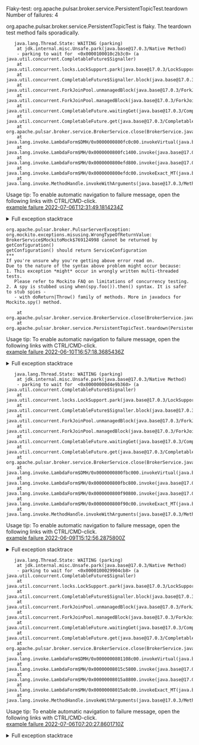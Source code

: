         
Flaky-test: org.apache.pulsar.broker.service.PersistentTopicTest.teardown
Number of failures: 4

org.apache.pulsar.broker.service.PersistentTopicTest is flaky. The teardown test method fails sporadically.

```
   java.lang.Thread.State: WAITING (parking)
	at jdk.internal.misc.Unsafe.park(java.base@17.0.3/Native Method)
	- parking to wait for  <0x0000100010c2b3c0> (a java.util.concurrent.CompletableFuture$Signaller)
	at java.util.concurrent.locks.LockSupport.park(java.base@17.0.3/LockSupport.java:211)
	at java.util.concurrent.CompletableFuture$Signaller.block(java.base@17.0.3/CompletableFuture.java:1864)
	at java.util.concurrent.ForkJoinPool.unmanagedBlock(java.base@17.0.3/ForkJoinPool.java:3463)
	at java.util.concurrent.ForkJoinPool.managedBlock(java.base@17.0.3/ForkJoinPool.java:3434)
	at java.util.concurrent.CompletableFuture.waitingGet(java.base@17.0.3/CompletableFuture.java:1898)
	at java.util.concurrent.CompletableFuture.get(java.base@17.0.3/CompletableFuture.java:2072)
	at org.apache.pulsar.broker.service.BrokerService.close(BrokerService.java:690)
	at java.lang.invoke.LambdaForm$DMH/0x0000000800fc0c00.invokeVirtual(java.base@17.0.3/LambdaForm$DMH)
	at java.lang.invoke.LambdaForm$MH/0x0000000800fc1400.invoke(java.base@17.0.3/LambdaForm$MH)
	at java.lang.invoke.LambdaForm$MH/0x0000000800efd800.invoke(java.base@17.0.3/LambdaForm$MH)
	at java.lang.invoke.LambdaForm$MH/0x0000000800efdc00.invokeExact_MT(java.base@17.0.3/LambdaForm$MH)
	at java.lang.invoke.MethodHandle.invokeWithArguments(java.base@17.0.3/MethodHandle.java:732)
```

Usage tip: To enable automatic navigation to failure message, open the following links with CTRL/CMD-click.  
[example failure 2022-07-06T12:31:49.1814234Z](https://github.com/apache/pulsar/runs/7213752491?check_suite_focus=true#step:11:66)  


<details>
<summary>Full exception stacktrace</summary>
<code><pre>
   java.lang.Thread.State: WAITING (parking)
	at jdk.internal.misc.Unsafe.park(java.base@17.0.3/Native Method)
	- parking to wait for  <0x0000100010c2b3c0> (a java.util.concurrent.CompletableFuture$Signaller)
	at java.util.concurrent.locks.LockSupport.park(java.base@17.0.3/LockSupport.java:211)
	at java.util.concurrent.CompletableFuture$Signaller.block(java.base@17.0.3/CompletableFuture.java:1864)
	at java.util.concurrent.ForkJoinPool.unmanagedBlock(java.base@17.0.3/ForkJoinPool.java:3463)
	at java.util.concurrent.ForkJoinPool.managedBlock(java.base@17.0.3/ForkJoinPool.java:3434)
	at java.util.concurrent.CompletableFuture.waitingGet(java.base@17.0.3/CompletableFuture.java:1898)
	at java.util.concurrent.CompletableFuture.get(java.base@17.0.3/CompletableFuture.java:2072)
	at org.apache.pulsar.broker.service.BrokerService.close(BrokerService.java:690)
	at java.lang.invoke.LambdaForm$DMH/0x0000000800fc0c00.invokeVirtual(java.base@17.0.3/LambdaForm$DMH)
	at java.lang.invoke.LambdaForm$MH/0x0000000800fc1400.invoke(java.base@17.0.3/LambdaForm$MH)
	at java.lang.invoke.LambdaForm$MH/0x0000000800efd800.invoke(java.base@17.0.3/LambdaForm$MH)
	at java.lang.invoke.LambdaForm$MH/0x0000000800efdc00.invokeExact_MT(java.base@17.0.3/LambdaForm$MH)
	at java.lang.invoke.MethodHandle.invokeWithArguments(java.base@17.0.3/MethodHandle.java:732)
	at org.mockito.internal.util.reflection.InstrumentationMemberAccessor$Dispatcher$ByteBuddy$WSrWApgh.invokeWithArguments(Unknown Source)
	at org.mockito.internal.util.reflection.InstrumentationMemberAccessor.invoke(InstrumentationMemberAccessor.java:239)
	at org.mockito.internal.util.reflection.ModuleMemberAccessor.invoke(ModuleMemberAccessor.java:55)
	at org.mockito.internal.creation.bytebuddy.MockMethodAdvice.tryInvoke(MockMethodAdvice.java:333)
	at org.mockito.internal.creation.bytebuddy.MockMethodAdvice.access$500(MockMethodAdvice.java:60)
	at org.mockito.internal.creation.bytebuddy.MockMethodAdvice$RealMethodCall.invoke(MockMethodAdvice.java:253)
	at org.mockito.internal.invocation.InterceptedInvocation.callRealMethod(InterceptedInvocation.java:142)
	at org.mockito.internal.stubbing.answers.CallsRealMethods.answer(CallsRealMethods.java:45)
	at org.mockito.Answers.answer(Answers.java:99)
	at org.mockito.internal.handler.MockHandlerImpl.handle(MockHandlerImpl.java:110)
	at org.mockito.internal.handler.NullResultGuardian.handle(NullResultGuardian.java:29)
	at org.mockito.internal.handler.InvocationNotifierHandler.handle(InvocationNotifierHandler.java:34)
	at org.mockito.internal.creation.bytebuddy.MockMethodInterceptor.doIntercept(MockMethodInterceptor.java:82)
	at org.mockito.internal.creation.bytebuddy.MockMethodAdvice.handle(MockMethodAdvice.java:151)
	at org.apache.pulsar.broker.service.BrokerService.close(BrokerService.java:690)
	at org.apache.pulsar.broker.service.PersistentTopicTest.teardown(PersistentTopicTest.java:254)
	at jdk.internal.reflect.GeneratedMethodAccessor357.invoke(Unknown Source)
	at jdk.internal.reflect.DelegatingMethodAccessorImpl.invoke(java.base@17.0.3/DelegatingMethodAccessorImpl.java:43)
	at java.lang.reflect.Method.invoke(java.base@17.0.3/Method.java:568)
	at org.testng.internal.MethodInvocationHelper.invokeMethod(MethodInvocationHelper.java:132)
	at org.testng.internal.MethodInvocationHelper.invokeMethodConsideringTimeout(MethodInvocationHelper.java:61)
	at org.testng.internal.ConfigInvoker.invokeConfigurationMethod(ConfigInvoker.java:366)
	at org.testng.internal.ConfigInvoker.invokeConfigurations(ConfigInvoker.java:320)
	at org.testng.internal.TestInvoker.runConfigMethods(TestInvoker.java:701)
	at org.testng.internal.TestInvoker.runAfterGroupsConfigurations(TestInvoker.java:677)
	at org.testng.internal.TestInvoker.invokeMethod(TestInvoker.java:661)
	at org.testng.internal.TestInvoker.invokeTestMethod(TestInvoker.java:174)
	at org.testng.internal.MethodRunner.runInSequence(MethodRunner.java:46)
	at org.testng.internal.TestInvoker$MethodInvocationAgent.invoke(TestInvoker.java:822)
	at org.testng.internal.TestInvoker.invokeTestMethods(TestInvoker.java:147)
	at org.testng.internal.TestMethodWorker.invokeTestMethods(TestMethodWorker.java:146)
	at org.testng.internal.TestMethodWorker.run(TestMethodWorker.java:128)
	at org.testng.TestRunner$$Lambda$173/0x0000000800dbf068.accept(Unknown Source)
	at java.util.ArrayList.forEach(java.base@17.0.3/ArrayList.java:1511)
	at org.testng.TestRunner.privateRun(TestRunner.java:764)
	at org.testng.TestRunner.run(TestRunner.java:585)
	at org.testng.SuiteRunner.runTest(SuiteRunner.java:384)
	at org.testng.SuiteRunner.runSequentially(SuiteRunner.java:378)
	at org.testng.SuiteRunner.privateRun(SuiteRunner.java:337)
	at org.testng.SuiteRunner.run(SuiteRunner.java:286)
	at org.testng.SuiteRunnerWorker.runSuite(SuiteRunnerWorker.java:53)
	at org.testng.SuiteRunnerWorker.run(SuiteRunnerWorker.java:96)
	at org.testng.TestNG.runSuitesSequentially(TestNG.java:1218)
	at org.testng.TestNG.runSuitesLocally(TestNG.java:1140)
	at org.testng.TestNG.runSuites(TestNG.java:1069)
	at org.testng.TestNG.run(TestNG.java:1037)
	at org.apache.maven.surefire.testng.TestNGExecutor.run(TestNGExecutor.java:135)
	at org.apache.maven.surefire.testng.TestNGDirectoryTestSuite.executeSingleClass(TestNGDirectoryTestSuite.java:112)
	at org.apache.maven.surefire.testng.TestNGDirectoryTestSuite.executeLazy(TestNGDirectoryTestSuite.java:123)
	at org.apache.maven.surefire.testng.TestNGDirectoryTestSuite.execute(TestNGDirectoryTestSuite.java:90)
	at org.apache.maven.surefire.testng.TestNGProvider.invoke(TestNGProvider.java:146)
	at org.apache.maven.surefire.booter.ForkedBooter.invokeProviderInSameClassLoader(ForkedBooter.java:384)
	at org.apache.maven.surefire.booter.ForkedBooter.runSuitesInProcess(ForkedBooter.java:345)
	at org.apache.maven.surefire.booter.ForkedBooter.execute(ForkedBooter.java:126)
	at org.apache.maven.surefire.booter.ForkedBooter.main(ForkedBooter.java:418)
</pre></code>
</details>

```
org.apache.pulsar.broker.PulsarServerException:
org.mockito.exceptions.misusing.WrongTypeOfReturnValue:
BrokerService$MockitoMock$769124998 cannot be returned by getConfiguration()
getConfiguration() should return ServiceConfiguration
***
If you're unsure why you're getting above error read on.
Due to the nature of the syntax above problem might occur because:
1. This exception *might* occur in wrongly written multi-threaded tests.
   Please refer to Mockito FAQ on limitations of concurrency testing.
2. A spy is stubbed using when(spy.foo()).then() syntax. It is safer to stub spies -
   - with doReturn|Throw() family of methods. More in javadocs for Mockito.spy() method.

	at org.apache.pulsar.broker.service.BrokerService.close(BrokerService.java:657)
	at org.apache.pulsar.broker.service.PersistentTopicTest.teardown(PersistentTopicTest.java:241)
```

Usage tip: To enable automatic navigation to failure message, open the following links with CTRL/CMD-click.  
[example failure 2022-06-10T16:57:18.3685436Z](https://github.com/apache/pulsar/runs/6834700300?check_suite_focus=true#step:9:299)  


<details>
<summary>Full exception stacktrace</summary>
<code><pre>
org.apache.pulsar.broker.PulsarServerException:
org.mockito.exceptions.misusing.WrongTypeOfReturnValue:
BrokerService$MockitoMock$769124998 cannot be returned by getConfiguration()
getConfiguration() should return ServiceConfiguration
***
If you're unsure why you're getting above error read on.
Due to the nature of the syntax above problem might occur because:
1. This exception *might* occur in wrongly written multi-threaded tests.
   Please refer to Mockito FAQ on limitations of concurrency testing.
2. A spy is stubbed using when(spy.foo()).then() syntax. It is safer to stub spies -
   - with doReturn|Throw() family of methods. More in javadocs for Mockito.spy() method.

	at org.apache.pulsar.broker.service.BrokerService.close(BrokerService.java:657)
	at org.apache.pulsar.broker.service.PersistentTopicTest.teardown(PersistentTopicTest.java:241)
	at org.testng.internal.MethodInvocationHelper.invokeMethod(MethodInvocationHelper.java:132)
	at org.testng.internal.MethodInvocationHelper.invokeMethodConsideringTimeout(MethodInvocationHelper.java:61)
	at org.testng.internal.ConfigInvoker.invokeConfigurationMethod(ConfigInvoker.java:366)
	at org.testng.internal.ConfigInvoker.invokeConfigurations(ConfigInvoker.java:320)
	at org.testng.internal.TestInvoker.runConfigMethods(TestInvoker.java:701)
	at org.testng.internal.TestInvoker.runAfterGroupsConfigurations(TestInvoker.java:677)
	at org.testng.internal.TestInvoker.invokeMethod(TestInvoker.java:548)
	at org.testng.internal.TestInvoker.invokeTestMethod(TestInvoker.java:174)
	at org.testng.internal.MethodRunner.runInSequence(MethodRunner.java:46)
	at org.testng.internal.TestInvoker$MethodInvocationAgent.invoke(TestInvoker.java:822)
	at org.testng.internal.TestInvoker.invokeTestMethods(TestInvoker.java:147)
	at org.testng.internal.TestMethodWorker.invokeTestMethods(TestMethodWorker.java:146)
	at org.testng.internal.TestMethodWorker.run(TestMethodWorker.java:128)
	at java.base/java.util.ArrayList.forEach(ArrayList.java:1541)
	at org.testng.TestRunner.privateRun(TestRunner.java:764)
	at org.testng.TestRunner.run(TestRunner.java:585)
	at org.testng.SuiteRunner.runTest(SuiteRunner.java:384)
	at org.testng.SuiteRunner.runSequentially(SuiteRunner.java:378)
	at org.testng.SuiteRunner.privateRun(SuiteRunner.java:337)
	at org.testng.SuiteRunner.run(SuiteRunner.java:286)
	at org.testng.SuiteRunnerWorker.runSuite(SuiteRunnerWorker.java:53)
	at org.testng.SuiteRunnerWorker.run(SuiteRunnerWorker.java:96)
	at org.testng.TestNG.runSuitesSequentially(TestNG.java:1218)
	at org.testng.TestNG.runSuitesLocally(TestNG.java:1140)
	at org.testng.TestNG.runSuites(TestNG.java:1069)
	at org.testng.TestNG.run(TestNG.java:1037)
	at org.apache.maven.surefire.testng.TestNGExecutor.run(TestNGExecutor.java:135)
	at org.apache.maven.surefire.testng.TestNGDirectoryTestSuite.executeSingleClass(TestNGDirectoryTestSuite.java:112)
	at org.apache.maven.surefire.testng.TestNGDirectoryTestSuite.executeLazy(TestNGDirectoryTestSuite.java:123)
	at org.apache.maven.surefire.testng.TestNGDirectoryTestSuite.execute(TestNGDirectoryTestSuite.java:90)
	at org.apache.maven.surefire.testng.TestNGProvider.invoke(TestNGProvider.java:146)
	at org.apache.maven.surefire.booter.ForkedBooter.invokeProviderInSameClassLoader(ForkedBooter.java:384)
	at org.apache.maven.surefire.booter.ForkedBooter.runSuitesInProcess(ForkedBooter.java:345)
	at org.apache.maven.surefire.booter.ForkedBooter.execute(ForkedBooter.java:126)
	at org.apache.maven.surefire.booter.ForkedBooter.main(ForkedBooter.java:418)
Caused by: org.mockito.exceptions.misusing.WrongTypeOfReturnValue:
BrokerService$MockitoMock$769124998 cannot be returned by getConfiguration()
getConfiguration() should return ServiceConfiguration
***
If you're unsure why you're getting above error read on.
Due to the nature of the syntax above problem might occur because:
1. This exception *might* occur in wrongly written multi-threaded tests.
   Please refer to Mockito FAQ on limitations of concurrency testing.
2. A spy is stubbed using when(spy.foo()).then() syntax. It is safer to stub spies -
   - with doReturn|Throw() family of methods. More in javadocs for Mockito.spy() method.

	at org.apache.pulsar.broker.service.BrokerService.shutdownEventLoopGracefully(BrokerService.java:802)
	at org.apache.pulsar.broker.service.BrokerService.closeAsync(BrokerService.java:718)
	at org.apache.pulsar.broker.service.BrokerService.close(BrokerService.java:652)
	... 36 more

</pre></code>
</details>

```
   java.lang.Thread.State: WAITING (parking)
	at jdk.internal.misc.Unsafe.park(java.base@17.0.3/Native Method)
	- parking to wait for  <0x00000000d4e9b360> (a java.util.concurrent.CompletableFuture$Signaller)
	at java.util.concurrent.locks.LockSupport.park(java.base@17.0.3/LockSupport.java:211)
	at java.util.concurrent.CompletableFuture$Signaller.block(java.base@17.0.3/CompletableFuture.java:1864)
	at java.util.concurrent.ForkJoinPool.unmanagedBlock(java.base@17.0.3/ForkJoinPool.java:3463)
	at java.util.concurrent.ForkJoinPool.managedBlock(java.base@17.0.3/ForkJoinPool.java:3434)
	at java.util.concurrent.CompletableFuture.waitingGet(java.base@17.0.3/CompletableFuture.java:1898)
	at java.util.concurrent.CompletableFuture.get(java.base@17.0.3/CompletableFuture.java:2072)
	at org.apache.pulsar.broker.service.BrokerService.close(BrokerService.java:691)
	at java.lang.invoke.LambdaForm$DMH/0x0000000800fbc000.invokeVirtual(java.base@17.0.3/LambdaForm$DMH)
	at java.lang.invoke.LambdaForm$MH/0x0000000800fbc800.invoke(java.base@17.0.3/LambdaForm$MH)
	at java.lang.invoke.LambdaForm$MH/0x0000000800f90800.invoke(java.base@17.0.3/LambdaForm$MH)
	at java.lang.invoke.LambdaForm$MH/0x0000000800f90c00.invokeExact_MT(java.base@17.0.3/LambdaForm$MH)
	at java.lang.invoke.MethodHandle.invokeWithArguments(java.base@17.0.3/MethodHandle.java:732)
```

Usage tip: To enable automatic navigation to failure message, open the following links with CTRL/CMD-click.  
[example failure 2022-06-09T15:12:56.2875800Z](https://github.com/apache/pulsar/runs/6814328645?check_suite_focus=true#step:11:5126)  


<details>
<summary>Full exception stacktrace</summary>
<code><pre>
   java.lang.Thread.State: WAITING (parking)
	at jdk.internal.misc.Unsafe.park(java.base@17.0.3/Native Method)
	- parking to wait for  <0x00000000d4e9b360> (a java.util.concurrent.CompletableFuture$Signaller)
	at java.util.concurrent.locks.LockSupport.park(java.base@17.0.3/LockSupport.java:211)
	at java.util.concurrent.CompletableFuture$Signaller.block(java.base@17.0.3/CompletableFuture.java:1864)
	at java.util.concurrent.ForkJoinPool.unmanagedBlock(java.base@17.0.3/ForkJoinPool.java:3463)
	at java.util.concurrent.ForkJoinPool.managedBlock(java.base@17.0.3/ForkJoinPool.java:3434)
	at java.util.concurrent.CompletableFuture.waitingGet(java.base@17.0.3/CompletableFuture.java:1898)
	at java.util.concurrent.CompletableFuture.get(java.base@17.0.3/CompletableFuture.java:2072)
	at org.apache.pulsar.broker.service.BrokerService.close(BrokerService.java:691)
	at java.lang.invoke.LambdaForm$DMH/0x0000000800fbc000.invokeVirtual(java.base@17.0.3/LambdaForm$DMH)
	at java.lang.invoke.LambdaForm$MH/0x0000000800fbc800.invoke(java.base@17.0.3/LambdaForm$MH)
	at java.lang.invoke.LambdaForm$MH/0x0000000800f90800.invoke(java.base@17.0.3/LambdaForm$MH)
	at java.lang.invoke.LambdaForm$MH/0x0000000800f90c00.invokeExact_MT(java.base@17.0.3/LambdaForm$MH)
	at java.lang.invoke.MethodHandle.invokeWithArguments(java.base@17.0.3/MethodHandle.java:732)
	at org.mockito.internal.util.reflection.InstrumentationMemberAccessor$Dispatcher$ByteBuddy$B4vWhr4Z.invokeWithArguments(Unknown Source)
	at org.mockito.internal.util.reflection.InstrumentationMemberAccessor.invoke(InstrumentationMemberAccessor.java:239)
	at org.mockito.internal.util.reflection.ModuleMemberAccessor.invoke(ModuleMemberAccessor.java:55)
	at org.mockito.internal.creation.bytebuddy.MockMethodAdvice.tryInvoke(MockMethodAdvice.java:333)
	at org.mockito.internal.creation.bytebuddy.MockMethodAdvice.access$500(MockMethodAdvice.java:60)
	at org.mockito.internal.creation.bytebuddy.MockMethodAdvice$RealMethodCall.invoke(MockMethodAdvice.java:253)
	at org.mockito.internal.invocation.InterceptedInvocation.callRealMethod(InterceptedInvocation.java:142)
	at org.mockito.internal.stubbing.answers.CallsRealMethods.answer(CallsRealMethods.java:45)
	at org.mockito.Answers.answer(Answers.java:99)
	at org.mockito.internal.handler.MockHandlerImpl.handle(MockHandlerImpl.java:110)
	at org.mockito.internal.handler.NullResultGuardian.handle(NullResultGuardian.java:29)
	at org.mockito.internal.handler.InvocationNotifierHandler.handle(InvocationNotifierHandler.java:34)
	at org.mockito.internal.creation.bytebuddy.MockMethodInterceptor.doIntercept(MockMethodInterceptor.java:82)
	at org.mockito.internal.creation.bytebuddy.MockMethodAdvice.handle(MockMethodAdvice.java:151)
	at org.apache.pulsar.broker.service.BrokerService.close(BrokerService.java:691)
	at org.apache.pulsar.broker.service.PersistentTopicTest.teardown(PersistentTopicTest.java:250)
	at jdk.internal.reflect.GeneratedMethodAccessor252.invoke(Unknown Source)
	at jdk.internal.reflect.DelegatingMethodAccessorImpl.invoke(java.base@17.0.3/DelegatingMethodAccessorImpl.java:43)
	at java.lang.reflect.Method.invoke(java.base@17.0.3/Method.java:568)
	at org.testng.internal.MethodInvocationHelper.invokeMethod(MethodInvocationHelper.java:132)
	at org.testng.internal.MethodInvocationHelper.invokeMethodConsideringTimeout(MethodInvocationHelper.java:61)
	at org.testng.internal.ConfigInvoker.invokeConfigurationMethod(ConfigInvoker.java:366)
	at org.testng.internal.ConfigInvoker.invokeConfigurations(ConfigInvoker.java:320)
	at org.testng.internal.TestInvoker.runConfigMethods(TestInvoker.java:701)
	at org.testng.internal.TestInvoker.runAfterGroupsConfigurations(TestInvoker.java:677)
	at org.testng.internal.TestInvoker.invokeMethod(TestInvoker.java:661)
	at org.testng.internal.TestInvoker.invokeTestMethod(TestInvoker.java:174)
	at org.testng.internal.MethodRunner.runInSequence(MethodRunner.java:46)
	at org.testng.internal.TestInvoker$MethodInvocationAgent.invoke(TestInvoker.java:822)
	at org.testng.internal.TestInvoker.invokeTestMethods(TestInvoker.java:147)
	at org.testng.internal.TestMethodWorker.invokeTestMethods(TestMethodWorker.java:146)
	at org.testng.internal.TestMethodWorker.run(TestMethodWorker.java:128)
	at org.testng.TestRunner$$Lambda$167/0x0000000800d9e540.accept(Unknown Source)
	at java.util.ArrayList.forEach(java.base@17.0.3/ArrayList.java:1511)
	at org.testng.TestRunner.privateRun(TestRunner.java:764)
	at org.testng.TestRunner.run(TestRunner.java:585)
	at org.testng.SuiteRunner.runTest(SuiteRunner.java:384)
	at org.testng.SuiteRunner.runSequentially(SuiteRunner.java:378)
	at org.testng.SuiteRunner.privateRun(SuiteRunner.java:337)
	at org.testng.SuiteRunner.run(SuiteRunner.java:286)
	at org.testng.SuiteRunnerWorker.runSuite(SuiteRunnerWorker.java:53)
	at org.testng.SuiteRunnerWorker.run(SuiteRunnerWorker.java:96)
	at org.testng.TestNG.runSuitesSequentially(TestNG.java:1218)
	at org.testng.TestNG.runSuitesLocally(TestNG.java:1140)
	at org.testng.TestNG.runSuites(TestNG.java:1069)
	at org.testng.TestNG.run(TestNG.java:1037)
	at org.apache.maven.surefire.testng.TestNGExecutor.run(TestNGExecutor.java:135)
	at org.apache.maven.surefire.testng.TestNGDirectoryTestSuite.executeSingleClass(TestNGDirectoryTestSuite.java:112)
	at org.apache.maven.surefire.testng.TestNGDirectoryTestSuite.executeLazy(TestNGDirectoryTestSuite.java:123)
	at org.apache.maven.surefire.testng.TestNGDirectoryTestSuite.execute(TestNGDirectoryTestSuite.java:90)
	at org.apache.maven.surefire.testng.TestNGProvider.invoke(TestNGProvider.java:146)
	at org.apache.maven.surefire.booter.ForkedBooter.invokeProviderInSameClassLoader(ForkedBooter.java:384)
	at org.apache.maven.surefire.booter.ForkedBooter.runSuitesInProcess(ForkedBooter.java:345)
	at org.apache.maven.surefire.booter.ForkedBooter.execute(ForkedBooter.java:126)
	at org.apache.maven.surefire.booter.ForkedBooter.main(ForkedBooter.java:418)
</pre></code>
</details>

```
   java.lang.Thread.State: WAITING (parking)
	at jdk.internal.misc.Unsafe.park(java.base@17.0.3/Native Method)
	- parking to wait for  <0x0000100029904cb8> (a java.util.concurrent.CompletableFuture$Signaller)
	at java.util.concurrent.locks.LockSupport.park(java.base@17.0.3/LockSupport.java:211)
	at java.util.concurrent.CompletableFuture$Signaller.block(java.base@17.0.3/CompletableFuture.java:1864)
	at java.util.concurrent.ForkJoinPool.unmanagedBlock(java.base@17.0.3/ForkJoinPool.java:3463)
	at java.util.concurrent.ForkJoinPool.managedBlock(java.base@17.0.3/ForkJoinPool.java:3434)
	at java.util.concurrent.CompletableFuture.waitingGet(java.base@17.0.3/CompletableFuture.java:1898)
	at java.util.concurrent.CompletableFuture.get(java.base@17.0.3/CompletableFuture.java:2072)
	at org.apache.pulsar.broker.service.BrokerService.close(BrokerService.java:690)
	at java.lang.invoke.LambdaForm$DMH/0x0000000801108c00.invokeVirtual(java.base@17.0.3/LambdaForm$DMH)
	at java.lang.invoke.LambdaForm$MH/0x00000008015c5800.invoke(java.base@17.0.3/LambdaForm$MH)
	at java.lang.invoke.LambdaForm$MH/0x00000008015a8800.invoke(java.base@17.0.3/LambdaForm$MH)
	at java.lang.invoke.LambdaForm$MH/0x00000008015a8c00.invokeExact_MT(java.base@17.0.3/LambdaForm$MH)
	at java.lang.invoke.MethodHandle.invokeWithArguments(java.base@17.0.3/MethodHandle.java:732)
```

Usage tip: To enable automatic navigation to failure message, open the following links with CTRL/CMD-click.  
[example failure 2022-07-06T07:20:27.8601710Z](https://github.com/apache/pulsar/runs/7209304997?check_suite_focus=true#step:10:2353)  


<details>
<summary>Full exception stacktrace</summary>
<code><pre>
   java.lang.Thread.State: WAITING (parking)
	at jdk.internal.misc.Unsafe.park(java.base@17.0.3/Native Method)
	- parking to wait for  <0x0000100029904cb8> (a java.util.concurrent.CompletableFuture$Signaller)
	at java.util.concurrent.locks.LockSupport.park(java.base@17.0.3/LockSupport.java:211)
	at java.util.concurrent.CompletableFuture$Signaller.block(java.base@17.0.3/CompletableFuture.java:1864)
	at java.util.concurrent.ForkJoinPool.unmanagedBlock(java.base@17.0.3/ForkJoinPool.java:3463)
	at java.util.concurrent.ForkJoinPool.managedBlock(java.base@17.0.3/ForkJoinPool.java:3434)
	at java.util.concurrent.CompletableFuture.waitingGet(java.base@17.0.3/CompletableFuture.java:1898)
	at java.util.concurrent.CompletableFuture.get(java.base@17.0.3/CompletableFuture.java:2072)
	at org.apache.pulsar.broker.service.BrokerService.close(BrokerService.java:690)
	at java.lang.invoke.LambdaForm$DMH/0x0000000801108c00.invokeVirtual(java.base@17.0.3/LambdaForm$DMH)
	at java.lang.invoke.LambdaForm$MH/0x00000008015c5800.invoke(java.base@17.0.3/LambdaForm$MH)
	at java.lang.invoke.LambdaForm$MH/0x00000008015a8800.invoke(java.base@17.0.3/LambdaForm$MH)
	at java.lang.invoke.LambdaForm$MH/0x00000008015a8c00.invokeExact_MT(java.base@17.0.3/LambdaForm$MH)
	at java.lang.invoke.MethodHandle.invokeWithArguments(java.base@17.0.3/MethodHandle.java:732)
	at org.mockito.internal.util.reflection.InstrumentationMemberAccessor$Dispatcher$ByteBuddy$kLQglkz5.invokeWithArguments(Unknown Source)
	at org.mockito.internal.util.reflection.InstrumentationMemberAccessor.invoke(InstrumentationMemberAccessor.java:239)
	at org.mockito.internal.util.reflection.ModuleMemberAccessor.invoke(ModuleMemberAccessor.java:55)
	at org.mockito.internal.creation.bytebuddy.MockMethodAdvice.tryInvoke(MockMethodAdvice.java:333)
	at org.mockito.internal.creation.bytebuddy.MockMethodAdvice.access$500(MockMethodAdvice.java:60)
	at org.mockito.internal.creation.bytebuddy.MockMethodAdvice$RealMethodCall.invoke(MockMethodAdvice.java:253)
	at org.mockito.internal.invocation.InterceptedInvocation.callRealMethod(InterceptedInvocation.java:142)
	at org.mockito.internal.stubbing.answers.CallsRealMethods.answer(CallsRealMethods.java:45)
	at org.mockito.Answers.answer(Answers.java:99)
	at org.mockito.internal.handler.MockHandlerImpl.handle(MockHandlerImpl.java:110)
	at org.mockito.internal.handler.NullResultGuardian.handle(NullResultGuardian.java:29)
	at org.mockito.internal.handler.InvocationNotifierHandler.handle(InvocationNotifierHandler.java:34)
	at org.mockito.internal.creation.bytebuddy.MockMethodInterceptor.doIntercept(MockMethodInterceptor.java:82)
	at org.mockito.internal.creation.bytebuddy.MockMethodAdvice.handle(MockMethodAdvice.java:151)
	at org.apache.pulsar.broker.service.BrokerService.close(BrokerService.java:690)
	at org.apache.pulsar.broker.service.PersistentTopicTest.teardown(PersistentTopicTest.java:254)
	at jdk.internal.reflect.GeneratedMethodAccessor411.invoke(Unknown Source)
	at jdk.internal.reflect.DelegatingMethodAccessorImpl.invoke(java.base@17.0.3/DelegatingMethodAccessorImpl.java:43)
	at java.lang.reflect.Method.invoke(java.base@17.0.3/Method.java:568)
	at org.testng.internal.MethodInvocationHelper.invokeMethod(MethodInvocationHelper.java:132)
	at org.testng.internal.MethodInvocationHelper.invokeMethodConsideringTimeout(MethodInvocationHelper.java:61)
	at org.testng.internal.ConfigInvoker.invokeConfigurationMethod(ConfigInvoker.java:366)
	at org.testng.internal.ConfigInvoker.invokeConfigurations(ConfigInvoker.java:320)
	at org.testng.internal.TestInvoker.runConfigMethods(TestInvoker.java:701)
	at org.testng.internal.TestInvoker.runAfterGroupsConfigurations(TestInvoker.java:677)
	at org.testng.internal.TestInvoker.invokeMethod(TestInvoker.java:661)
	at org.testng.internal.TestInvoker.invokeTestMethod(TestInvoker.java:174)
	at org.testng.internal.MethodRunner.runInSequence(MethodRunner.java:46)
	at org.testng.internal.TestInvoker$MethodInvocationAgent.invoke(TestInvoker.java:822)
	at org.testng.internal.TestInvoker.invokeTestMethods(TestInvoker.java:147)
	at org.testng.internal.TestMethodWorker.invokeTestMethods(TestMethodWorker.java:146)
	at org.testng.internal.TestMethodWorker.run(TestMethodWorker.java:128)
	at org.testng.TestRunner$$Lambda$169/0x0000000800da32b0.accept(Unknown Source)
	at java.util.ArrayList.forEach(java.base@17.0.3/ArrayList.java:1511)
	at org.testng.TestRunner.privateRun(TestRunner.java:764)
	at org.testng.TestRunner.run(TestRunner.java:585)
	at org.testng.SuiteRunner.runTest(SuiteRunner.java:384)
	at org.testng.SuiteRunner.runSequentially(SuiteRunner.java:378)
	at org.testng.SuiteRunner.privateRun(SuiteRunner.java:337)
	at org.testng.SuiteRunner.run(SuiteRunner.java:286)
	at org.testng.SuiteRunnerWorker.runSuite(SuiteRunnerWorker.java:53)
	at org.testng.SuiteRunnerWorker.run(SuiteRunnerWorker.java:96)
	at org.testng.TestNG.runSuitesSequentially(TestNG.java:1218)
	at org.testng.TestNG.runSuitesLocally(TestNG.java:1140)
	at org.testng.TestNG.runSuites(TestNG.java:1069)
	at org.testng.TestNG.run(TestNG.java:1037)
	at org.apache.maven.surefire.testng.TestNGExecutor.run(TestNGExecutor.java:135)
	at org.apache.maven.surefire.testng.TestNGDirectoryTestSuite.executeSingleClass(TestNGDirectoryTestSuite.java:112)
	at org.apache.maven.surefire.testng.TestNGDirectoryTestSuite.executeLazy(TestNGDirectoryTestSuite.java:123)
	at org.apache.maven.surefire.testng.TestNGDirectoryTestSuite.execute(TestNGDirectoryTestSuite.java:90)
	at org.apache.maven.surefire.testng.TestNGProvider.invoke(TestNGProvider.java:146)
	at org.apache.maven.surefire.booter.ForkedBooter.invokeProviderInSameClassLoader(ForkedBooter.java:384)
	at org.apache.maven.surefire.booter.ForkedBooter.runSuitesInProcess(ForkedBooter.java:345)
	at org.apache.maven.surefire.booter.ForkedBooter.execute(ForkedBooter.java:126)
	at org.apache.maven.surefire.booter.ForkedBooter.main(ForkedBooter.java:418)
</pre></code>
</details>

